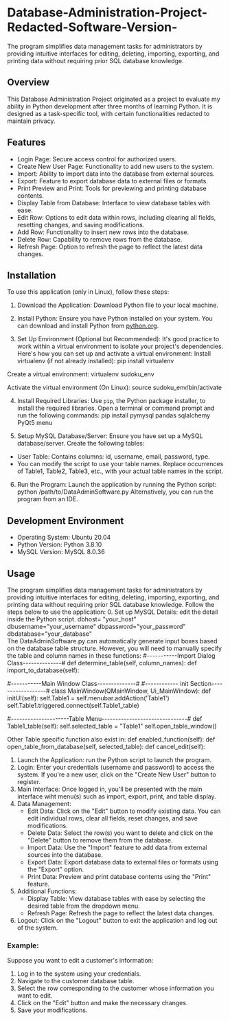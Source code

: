 # Database-Administration-Project-Redacted-Software-Version-
The program simplifies data management tasks for administrators by providing intuitive interfaces for editing, deleting, importing, exporting, and printing data without requiring prior SQL database knowledge.

## Overview
This Database Administration Project originated as a project to evaluate my ability in Python development after three months of learning Python. It is designed as a task-specific tool, with certain functionalities redacted to maintain privacy.

## Features
- Login Page: Secure access control for authorized users.
- Create New User Page: Functionality to add new users to the system.
- Import: Ability to import data into the database from external sources.
- Export: Feature to export database data to external files or formats.
- Print Preview and Print: Tools for previewing and printing database contents.
- Display Table from Database: Interface to view database tables with ease.
- Edit Row: Options to edit data within rows, including clearing all fields, resetting changes, and saving modifications.
- Add Row: Functionality to insert new rows into the database.
- Delete Row: Capability to remove rows from the database.
- Refresh Page: Option to refresh the page to reflect the latest data changes.

## Installation
To use this application (only in Linux), follow these steps:
1. Download the Application: Download Python file to your local machine.

2. Install Python: Ensure you have Python installed on your system. You can download and install Python from [python.org](https://www.python.org/downloads/).

3. Set Up Environment (Optional but Recommended): It's good practice to work within a virtual environment to isolate your project's dependencies. Here's how you can set up and activate a virtual environment:
Install virtualenv (if not already installed):
   pip install virtualenv
   
Create a virtual environment:
   virtualenv sudoku_env

Activate the virtual environment (On Linux):
   source sudoku_env/bin/activate

4. Install Required Libraries: Use `pip`, the Python package installer, to install the required libraries. Open a terminal or command prompt and run the following commands:
   pip install pymysql pandas sqlalchemy PyQt5 menu

5. Setup MySQL Database/Server: Ensure you have set up a MySQL database/server. Create the following tables:
- User Table: Contains columns: id, username, email, password, type.
- You can modify the script to use your table names. Replace occurrences of Table1, Table2, Table3, etc., with your actual table names in the script.
     
6. Run the Program: Launch the application by running the Python script:
   python /path/to/DataAdminSoftware.py
   Alternatively, you can run the program from an IDE.

## Development Environment
- Operating System: Ubuntu 20.04
- Python Version: Python 3.8.10
- MySQL Version: MySQL 8.0.36

## Usage
The program simplifies data management tasks for administrators by providing intuitive interfaces for editing, deleting, importing, exporting, and printing data without requiring prior SQL database knowledge. Follow the steps below to use the application:
0. Set up MySQL Details: edit the detail inside the Python script.
dbhost= "your_host" 
dbusername="your_username"
dbpassword="your_password"
dbdatabase="your_database"  
The DataAdminSoftware.py can automatically generate input boxes based on the database table structure. However, you will need to manually specify the table and column names in these functions:
#-----------Import Dialog Class--------------#
def determine_table(self, column_names):
def import_to_database(self):

#-----------Main Window Class--------------#
#------------ init Section------------------#
class MainWindow(QMainWindow, Ui_MainWindow):
    def initUI(self):
        self.Table1 = self.menubar.addAction('Table1')
        self.Table1.triggered.connect(self.Table1_table)

#---------------------Table Menu-------------------------------#
    def Table1_table(self):
        self.selected_table = "Table1"
        self.open_table_window()

Other Table specific function also exist in:
    def enabled_function(self):
    def open_table_from_database(self, selected_table):
    def cancel_edit(self):

1. Launch the Application: run the Python script to launch the program.
2. Login: Enter your credentials (username and password) to access the system. If you're a new user, click on the "Create New User" button to register.
3. Main Interface: Once logged in, you'll be presented with the main interface wiht menu(s) such as import, export, print, and table display.
4. Data Management:
   - Edit Data: Click on the "Edit" button to modify existing data. You can edit individual rows, clear all fields, reset changes, and save modifications.
   - Delete Data: Select the row(s) you want to delete and click on the "Delete" button to remove them from the database.
   - Import Data: Use the "Import" feature to add data from external sources into the database.
   - Export Data: Export database data to external files or formats using the "Export" option.
   - Print Data: Preview and print database contents using the "Print" feature.
5. Additional Functions:
   - Display Table: View database tables with ease by selecting the desired table from the dropdown menu.
   - Refresh Page: Refresh the page to reflect the latest data changes.
6. Logout: Click on the "Logout" button to exit the application and log out of the system.

### Example:
Suppose you want to edit a customer's information:
1. Log in to the system using your credentials.
2. Navigate to the customer database table.
3. Select the row corresponding to the customer whose information you want to edit.
4. Click on the "Edit" button and make the necessary changes.
5. Save your modifications.
